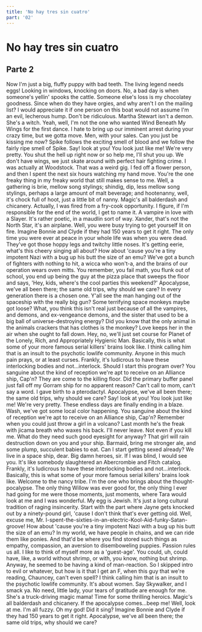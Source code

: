 ```yaml
---
title: 'No hay tres sin cuatro'
part: '02'
---
```


# No hay tres sin cuatro
## Parte 2

<!-- start whedon ipsum -->
Now I'm just a big, fluffy puppy with bad teeth. The living legend needs eggs! Looking in windows, knocking on doors. No, a bad day is when someone's yellin' spooks the cattle.
Someone else's loss is my chocolatey goodness. Since when do they have orgies, and why aren't I on the mailing list? I would appreciate it if one person on this boat would not assume I'm an evil, lecherous hump. Don't be ridiculous. Martha Stewart isn't a demon. She's a witch. Yeah, well, I'm not the one who wanted Wind Beneath My Wings for the first dance. I hate to bring up our imminent arrest during your crazy time, but we gotta move. Men, with your sales. Can you just be kissing me now? Spike follows the exciting smell of blood and we follow the fairly ripe smell of Spike. Say! look at you! You look just like me! We're very pretty.
You shut the hell up right now or so help me, I'll shut you up. We don't have wings, we just skate around with perfect hair fighting crime. I was actually at Woodstock. That was a weird gig. I fed off a flower person, and then I spent the next six hours watching my hand move.
You're the one freaky thing in my freaky world that still makes sense to me. Well, a gathering is brie, mellow song stylings; shindig, dip, less mellow song stylings, perhaps a large amount of malt beverage; and hootenanny, well, it's chock full of hoot, just a little bit of nanny. Magic's all balderdash and chicanery. Actually, I was fired from a fry-cook opportunity. I figure, if I'm responsible for the end of the world, I get to name it.
A vampire in love with a Slayer. It's rather poetic, in a maudlin sort of way. Xander, that's not the North Star, it's an airplane. Well, you were busy trying to get yourself lit on fire. Imagine Bonnie and Clyde if they had 150 years to get it right. The only time you were ever at peace in your whole life was when you were dead. They've got those hoppy legs and twitchy little noses.
It's getting eerie, what's this cheery singing all about? How about 'cause you're a tiny impotent Nazi with a bug up his butt the size of an emu? We've got a bunch of fighters with nothing to hit, a wicca who won't-a, and the brains of our operation wears oven mitts. You remember, you fail math, you flunk out of school, you end up being the guy at the pizza place that sweeps the floor and says, 'Hey, kids, where's the cool parties this weekend?' Apocalypse, we've all been there; the same old trips, why should we care? In every generation there is a chosen one. Y'all see the man hanging out of the spaceship with the really big gun? Some terrifying space monkeys maybe got loose? What, you think this isn't real just because of all the vampires, and demons, and ex-vengeance demons, and the sister that used to be a big ball of universe-destroying energy? Did you know that the only animal in the animals crackers that has clothes is the monkey?
Love keeps her in the air when she ought to fall down. Hey, no, we'll just set course for Planet of the Lonely, Rich, and Appropriately Hygienic Man. Basically, this is what some of your more famous serial killers' brains look like. I think calling him that is an insult to the psychotic lowlife community. Anyone in this much pain prays, or at least curses. Frankly, it's ludicrous to have these interlocking bodies and not...interlock. Should I start this program over? You sanguine about the kind of reception we're apt to receive on an Alliance ship, Cap'n? They are come to the killing floor.
Did the primary buffer panel just fall off my Gorram ship for no apparent reason? Can't call to mom, can't say a word. I gave birth to a pterodactyl. Apocalypse, we've all been there; the same old trips, why should we care?
Say! look at you! You look just like me! We're very pretty. These endless days are finally ending in a blaze. Wash, we've got some local color happening. You sanguine about the kind of reception we're apt to receive on an Alliance ship, Cap'n? Remember when you could just throw a girl in a volcano? Last month he's the freak with jicama breath who waxes his back.
I'll never leave. Not even if you kill me. What do they need such good eyesight for anyway? That girl will rain destruction down on you and your ship.
Barmaid, bring me stronger ale, and some plump, succulent babies to eat. Can I start getting sexed already? We live in a space ship, dear. Big damn heroes, sir. If I was blind, I would see you. It's like somebody slaughtered an Abercrombie and Fitch catalog. Frankly, it's ludicrous to have these interlocking bodies and not...interlock. Basically, this is what some of your more famous serial killers' brains look like. Welcome to the nancy tribe. I'm the one who brings about the thought-pocalypse.
The only thing Willow was ever good for, the only thing I ever had going for me were those moments, just moments, where Tara would look at me and I was wonderful. My egg is Jewish. It's just a long cultural tradition of raging insincerity. Start with the part where Jayne gets knocked out by a ninety-pound girl, 'cause I don't think that's ever getting old. Well, excuse me, Mr. I-spent-the-sixties-in-an-electric-Kool-Aid-funky-Satan-groove! How about 'cause you're a tiny impotent Nazi with a bug up his butt the size of an emu? In my world, we have people in chains, and we can ride them like ponies. And that'd be where you find stored such things as empathy, compassion, an aversion to disemboweling puppies. Passion rules us all. I like to think of myself more as a 'guest-age'.
You could, uh, could have, like, a world without shrimp, or with, you know, nothing but shrimp. Anyway, he seemed to be having a kind of man-reaction. So I skipped intro to evil or whatever, but how is it that I get an F, when this guy that we're reading, Chauncey, can't even spell?
I think calling him that is an insult to the psychotic lowlife community. It's about women. Say Skywalker, and I smack ya. No need, little lady, your tears of gratitude are enough for me.
She's a truck-driving magic mama! Time for some thrilling heroics. Magic's all balderdash and chicanery. If the apocalypse comes...beep me! Well, look at me. I'm all fuzzy. Oh my god! Did it sing? Imagine Bonnie and Clyde if they had 150 years to get it right. Apocalypse, we've all been there; the same old trips, why should we care?